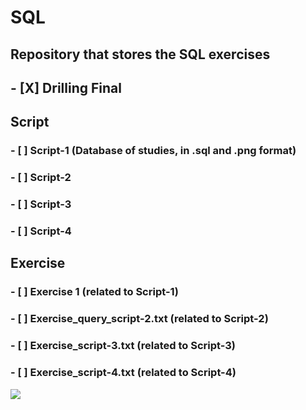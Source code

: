 # SQL
## Repository that stores the SQL exercises

## - [X] Drilling Final

## Script
### - [ ] Script-1 (Database of studies, in .sql and .png format)
### - [ ] Script-2
### - [ ] Script-3
### - [ ] Script-4

## Exercise
### - [ ] Exercise 1  (related to Script-1) 
### - [ ] Exercise_query_script-2.txt (related to Script-2)
### - [ ] Exercise_script-3.txt (related to Script-3)
### - [ ] Exercise_script-4.txt (related to Script-4)



<!-- Para poder insertar una imagen se ocupa este formato
<img src=[https://octodex.github.com/images/manufacturetocat.png] alt=celebrate width=300 align=right>-->

<!--
# Imagen del Gato Yakto
![Image of Yaktocat](https://octodex.github.com/images/yaktocat.png)-->

<!-- Para poder insertar una imagen se ocupa este formato-->
![](https://octodex.github.com/images/manufacturetocat.png) 



